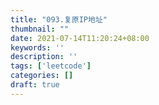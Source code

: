 ```yaml
---
title: "093.复原IP地址"
thumbnail: ""
date: 2021-07-14T11:20:24+08:00
keywords: ''
description: ''
tags: ['leetcode']
categories: []
draft: true
---
```

